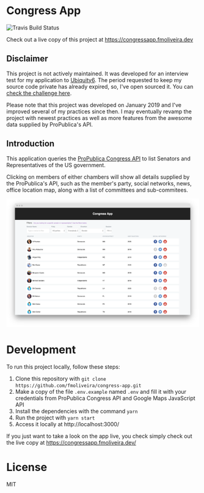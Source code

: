 # Congress App

![Travis Build Status](https://travis-ci.org/fmoliveira/congress-app.svg?branch=master)

Check out a live copy of this project at https://congressapp.fmoliveira.dev

## Disclaimer

This project is not actively maintained. It was developed for an interview test for my application to [Ubiquity6](https://ubiquity6.com/). The period requested to keep my source code private has already expired, so, I've open sourced it. You can [check the challenge here](CODING_EXERCISE.md).

Please note that this project was developed on January 2019 and I've improved several of my practices since then. I may eventually revamp the project with newest practices as well as more features from the awesome data supplied by ProPublica's API.

## Introduction

This application queries the [ProPublica Congress API](https://projects.propublica.org/api-docs/congress-api/members/#lists-of-members) to list Senators and Representatives of the US government.

Clicking on members of either chambers will show all details supplied by the ProPublica's API, such as the member's party, social networks, news, office location map, along with a list of committees and sub-commitees.

![Congres App List View at the Homepage](assets/congress-app.png)

# Development

To run this project locally, follow these steps:

1. Clone this repository with `git clone https://github.com/fmoliveira/congress-app.git`
2. Make a copy of the file `.env.example` named `.env` and fill it with your credentials from ProPublica Congress API and Google Maps JavaScript API
3. Install the dependencies with the command `yarn`
4. Run the project with `yarn start`
5. Access it locally at http://localhost:3000/

If you just want to take a look on the app live, you check simply check out the live copy at https://congressapp.fmoliveira.dev/

# License

MIT
